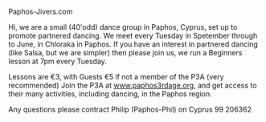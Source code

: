 Paphos-Jivers.com

Hi, we are a small (40'odd) dance group in Paphos, Cyprus, set up to promote partnered dancing.  We meet every Tuesday in Spetember through to June, in Chloraka in Paphos.  If you have an interest in partnered dancing (like Salsa, but we are simpler) then please join us, we run a Beginners lesson at 7pm every Tuesday.

Lessons are €3, with Guests €5 if not a member of the P3A (very recommended) Join the P3A at www.paphos3rdage.org, and get access to their many activities, including dancing, in the Paphos region.

Any questions please contract Philip (Paphos-Phil) on Cyprus 99
206362
